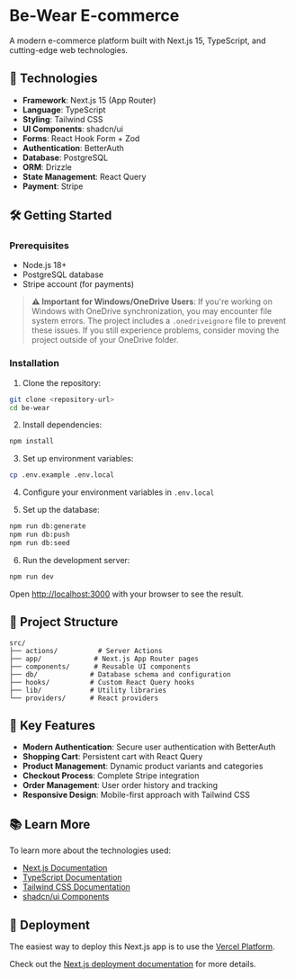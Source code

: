 # Be-Wear E-commerce

A modern e-commerce platform built with Next.js 15, TypeScript, and cutting-edge web technologies.

## 🚀 Technologies

- **Framework**: Next.js 15 (App Router)
- **Language**: TypeScript
- **Styling**: Tailwind CSS
- **UI Components**: shadcn/ui
- **Forms**: React Hook Form + Zod
- **Authentication**: BetterAuth
- **Database**: PostgreSQL
- **ORM**: Drizzle
- **State Management**: React Query
- **Payment**: Stripe

## 🛠️ Getting Started

### Prerequisites

- Node.js 18+
- PostgreSQL database
- Stripe account (for payments)

> **⚠️ Important for Windows/OneDrive Users**: If you're working on Windows with OneDrive synchronization, you may encounter file system errors. The project includes a `.onedriveignore` file to prevent these issues. If you still experience problems, consider moving the project outside of your OneDrive folder.

### Installation

1. Clone the repository:

```bash
git clone <repository-url>
cd be-wear
```

2. Install dependencies:

```bash
npm install
```

3. Set up environment variables:

```bash
cp .env.example .env.local
```

4. Configure your environment variables in `.env.local`

5. Set up the database:

```bash
npm run db:generate
npm run db:push
npm run db:seed
```

6. Run the development server:

```bash
npm run dev
```

Open [http://localhost:3000](http://localhost:3000) with your browser to see the result.

## 📁 Project Structure

```
src/
├── actions/          # Server Actions
├── app/             # Next.js App Router pages
├── components/      # Reusable UI components
├── db/             # Database schema and configuration
├── hooks/          # Custom React Query hooks
├── lib/            # Utility libraries
└── providers/      # React providers
```

## 🔧 Key Features

- **Modern Authentication**: Secure user authentication with BetterAuth
- **Shopping Cart**: Persistent cart with React Query
- **Product Management**: Dynamic product variants and categories
- **Checkout Process**: Complete Stripe integration
- **Order Management**: User order history and tracking
- **Responsive Design**: Mobile-first approach with Tailwind CSS

## 📚 Learn More

To learn more about the technologies used:

- [Next.js Documentation](https://nextjs.org/docs)
- [TypeScript Documentation](https://www.typescriptlang.org/docs)
- [Tailwind CSS Documentation](https://tailwindcss.com/docs)
- [shadcn/ui Components](https://ui.shadcn.com)

## 🚀 Deployment

The easiest way to deploy this Next.js app is to use the [Vercel Platform](https://vercel.com/new?utm_medium=default-template&filter=next.js&utm_source=create-next-app&utm_campaign=create-next-app-readme).

Check out the [Next.js deployment documentation](https://nextjs.org/docs/app/building-your-application/deploying) for more details.
